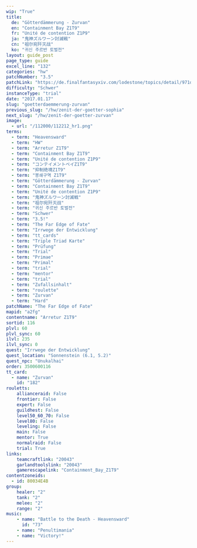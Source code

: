 ```yaml
---
wip: "True"
title:
  de: "Götterdämmerung - Zurvan"
  en: "Containment Bay Z1T9"
  fr: "Unité de contention Z1P9"
  ja: "鬼神ズルワーン討滅戦"
  cn: "祖尔宛歼灭战"
  ko: "귀신 주르반 토벌전"
layout: guide_post
page_type: guide
excel_line: "132"
categories: "hw"
patchNumber: "3.5"
patchLink: "https://de.finalfantasyxiv.com/lodestone/topics/detail/971dc0e166b34d62045938bc58e11d5711df36aa"
difficulty: "Schwer"
instanceType: "trial"
date: "2017.01.17"
slug: "goetterdaemmerung-zurvan"
previous_slug: "/hw/zenit-der-goetter-sophia"
next_slug: "/hw/zenit-der-goetter-zurvan"
image:
  - url: "/112000/112212_hr1.png"
terms:
  - term: "Heavensward"
  - term: "HW"
  - term: "Arretur Z1T9"
  - term: "Containment Bay Z1T9"
  - term: "Unité de contention Z1P9"
  - term: "コンテイメントベイZ1T9"
  - term: "抑制绝境Z1T9"
  - term: "봉쇄구역 Z1T9"
  - term: "Götterdämmerung - Zurvan"
  - term: "Containment Bay Z1T9"
  - term: "Unité de contention Z1P9"
  - term: "鬼神ズルワーン討滅戦"
  - term: "祖尔宛歼灭战"
  - term: "귀신 주르반 토벌전"
  - term: "Schwer"
  - term: "3.5!"
  - term: "The Far Edge of Fate"
  - term: "Irrwege der Entwicklung"
  - term: "tt_cards"
  - term: "Triple Triad Karte"
  - term: "Prüfung"
  - term: "Trial"
  - term: "Primae"
  - term: "Primal"
  - term: "trial"
  - term: "mentor"
  - term: "trial"
  - term: "Zufallsinhalt"
  - term: "roulette"
  - term: "Zurvan"
  - term: "Hard"
patchName: "The Far Edge of Fate"
mapid: "a2fg"
contentname: "Arretur Z1T9"
sortid: 116
plvl: 60
plvl_sync: 60
ilvl: 235
ilvl_sync: 0
quest: "Irrwege der Entwicklung"
quest_location: "Sonnenstein (6.1, 5.2)"
quest_npc: "Unukalhai"
order: 3500600116
tt_card:
  - name: "Zurvan"
    id: "182"
rouletts:
    allianceraid: False
    frontier: False
    expert: False
    guildhest: False
    level50_60_70: False
    level80: False
    leveling: False
    main: False
    mentor: True
    normalraid: False
    trial: True
links:
    teamcraftlink: "20043"
    garlandtoolslink: "20043"
    gamerescapelink: "Containment_Bay_Z1T9"
contentzoneids:
  - id: 80034E4B
group:
    healer: "2"
    tank: "2"
    melee: "2"
    range: "2"
music:
    - name: "Battle to the Death - Heavensward"
      id: "73"
    - name: "Penultimania"
    - name: "Victory!"
---
```


